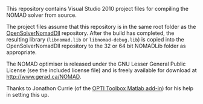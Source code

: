 This repository contains Visual Studio 2010 project files for compiling the NOMAD solver from source.

The project files assume that this repository is in the same root folder as the [OpenSolverNomadDll](https://github.com/OpenSolver/OpenSolverNomadDll) repository. After the build has completed, the resulting library (`libnomad.lib` or `libnomad-debug.lib`) is copied into the OpenSolverNomadDll repository to the 32 or 64 bit NOMADLib folder as appropriate.

The NOMAD optimiser is released under the GNU Lesser General Public License (see the included license file) and is freely available for download at http://www.gerad.ca/NOMAD. 

Thanks to Jonathon Currie (of the [OPTI Toolbox Matlab add-in](http://www.i2c2.aut.ac.nz/Wiki/OPTI/)) for his help in setting this up.


